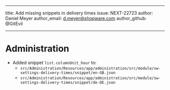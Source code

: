 ---
title: Add missing snippets in delivery times
issue: NEXT-22723
author: Daniel Meyer
author_email: d.meyer@shopware.com
author_github: @GitEvil
___
# Administration

* Added snippet `list.columnUnit_hour` to: 
  * `src/Administration/Resources/app/administration/src/module/sw-settings-delivery-times/snippet/en-GB.json`
  * `src/Administration/Resources/app/administration/src/module/sw-settings-delivery-times/snippet/de-DE.json`

